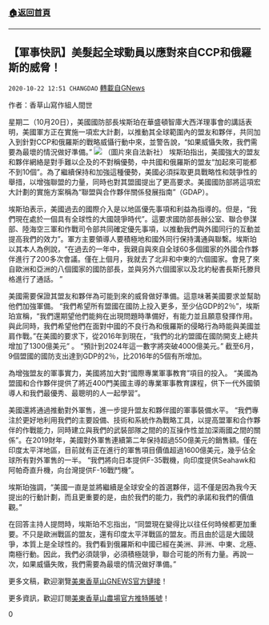 ###  [:house:返回首頁](https://github.com/ourhimalayas/txt)
---

## 【軍事快訊】美髮起全球動員以應對來自CCP和俄羅斯的威脅！
`2020-10-22 12:51 CHANGDAO` [轉載自GNews](https://gnews.org/zh-hant/440608/)

作者：香草山寫作組人間世

星期二（10月20日），美國國防部長埃斯珀在華盛頓智庫大西洋理事會的講話表明，美國軍方正在實施一項宏大計劃，以推動其全球範圍內的盟友和夥伴，共同加入到針對CCP和俄羅斯的戰略威懾行動中來，並警告說，“如果威懾失敗，我們需要為最壞的情況做好準備。”
![]()![](https://gnews-media-offload.s3.amazonaws.com/wp-content/uploads/2020/10/22122300/144-%E3%80%90%E5%86%9B%E4%BA%8B%E5%BF%AB%E8%AE%AF%E3%80%91%E7%BE%8E%E5%8F%91%E8%B5%B7%E5%85%A8%E7%90%83%E5%8A%A8%E5%91%98%E4%BB%A5%E5%BA%94%E5%AF%B9%E6%9D%A5%E8%87%AACCP%E5%92%8C%E4%BF%84%E7%BD%97%E6%96%AF%E7%9A%84%E5%A8%81%E8%83%81%EF%BC%81-1.png) （圖片來自法新社）
埃斯珀指出，美國強大的盟友和夥伴網絡是對手難以企及的不對稱優勢，中共國和俄羅斯的盟友“加起來可能都不到10個”。為了繼續保持和加強這種優勢，美國必須採取更具戰略性和競爭性的舉措，以增強聯盟的力量，同時也對其盟國提出了更高要求。美國國防部將這項宏大計劃的實施方案稱為“聯盟與合作夥伴關係發展指南”（GDAP）。

埃斯珀表示，美國過去的國際介入是以地區優先事項和利益為指導的。但是，“我們現在處於一個具有全球性的大國競爭時代”。這要求國防部長辦公室、聯合參謀部、陸海空三軍和作戰司令部共同確定優先事項，以推動我們與外國同行的互動並提高我們的效力”。軍方主要領導人要積極地和國外同行保持溝通與聯繫。埃斯珀以其本人為例說，“在過去的一年中，我親自與來自全球60多個國家的外國合作夥伴進行了200多次會議。僅在上個月，我就去了北非和中東的六個國家。會見了來自歐洲和亞洲的八個國家的國防部長，並與另外六個國家以及北約秘書長斯托滕貝格進行了通話。 ”

美國需要保證其盟友和夥伴為可能到來的威脅做好準備。這意味著美國要求並幫助他們加強軍備。 “我們希望所有盟國在國防上投入更多，至少佔GDP的2％”，埃斯珀宣稱，“我們還期望他們能夠在出現問題時準備好，有能力並且願意發揮作用。與此同時，我們希望他們在面對中國的不良行為和俄羅斯的侵略行為時能與美國並肩作戰。”在美國的要求下，從2016年到現在，“我們的北約盟國在國防開支上總共增加了1300億美元” 。 “預計到2024年這一數字將突破4000億美元。” 截至6月，9個盟國的國防支出達到GDP的2％，比2016年的5個有所增加。

為增強盟友的軍事實力，美國將加大對“國際專業軍事教育”項目的投入。 “美國為盟國和合作夥伴提供了將近400門美國主導的專業軍事教育課程，供下一代外國領導人和我們最優秀、最聰明的人一起學習”。

美國還將通過推動對外軍售，進一步提升盟友和夥伴國的軍事裝備水平。 “我們專注於更好地利用我們的主要設備、技術和系統作為戰略工具，以提高盟軍和合作夥伴的作戰能力，同時建立與我們的武裝部隊之間的的互操作性並加深兩國之間的關係”。在2019財年，美國對外軍售連續第二年保持超過550億美元的銷售額。僅在印度太平洋地區，目前就有正在進行的軍售項目價值超過1600億美元，幾乎佔全球所有對外軍售的一半。 “我們將向日本提供F-35戰機，向印度提供Seahawk和阿帕奇直升機，向台灣提供F-16戰鬥機”。

埃斯珀強調，“美國一直是並將繼續是全球安全的首選夥伴，這不僅是因為我今天提出的行動計劃，而且更重要的是，由於我們的能力，我們的承諾和我們的價值觀。”

在回答主持人提問時，埃斯珀不忘指出，“同盟現在變得比以往任何時候都更加重要。不只是歐洲戰區的盟友，還有印度太平洋戰區的盟友。而且由於這是大國競爭，本質上是全球性的。我們看到俄羅斯和中國已經在美洲、非洲、中東、北極、南極行動。因此，我們必須競爭，必須積極競爭，聯合可能的所有力量。再說一次，如果威懾失敗，我們需要為最壞的情況做好準備。”

更多文稿，歡迎瀏覽[美東香草山GNEWS官方鏈接](https://gnews.org/zh-hans/author/changdao/)！

更多資訊，歡迎訂閱[美東香草山農場官方推特賬號](https://twitter.com/Mos_Himalaya)！

0
